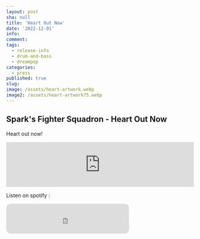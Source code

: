 ```yaml
---
layout: post
sha: null
title: 'Heart Out Now'
date: '2022-12-01'
info: 
comment: 
tags:
  - release-info
  - drum-and-bass
  - dreampop
categories:
  - press
published: true
slug: 
image: /assets/heart-artwork.webp
image2: /assets/heart-artwork75.webp
---
```




## Spark's Fighter Squadron - Heart Out Now

Heart out now!
<iframe loading="lazy" style="border: 0; width: 100%; height: 120px;" src="https://bandcamp.com/EmbeddedPlayer/album=3949055209/size=large/bgcol=333333/linkcol=0f91ff/tracklist=false/artwork=small/transparent=true/" seamless><a href="https://sparkdnb.bandcamp.com/album/heart-single-2022-late">Heart (Single 2022 Late) by SFSQ</a></iframe>

Listen on spotify :
<iframe loading="lazy" style="border-radius:12px" src="https://open.spotify.com/embed/album/3OLptrFkuuS4ouPTNWoAol?utm_source=generator&theme=0" width="330" height="80" frameBorder="0" allowfullscreen="" allow="autoplay; clipboard-write; encrypted-media; fullscreen; picture-in-picture" loading="lazy"></iframe>
